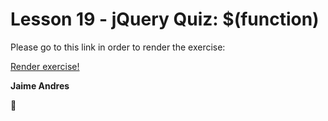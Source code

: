 # Lesson 19 - jQuery Quiz: $(function)

Please go to this link in order to render the exercise:

[Render exercise!](http://github.ekorre.org/2017-Google-Developer-Challenge/Lesson-19/index.html)

**Jaime Andres**

:see_no_evil:
